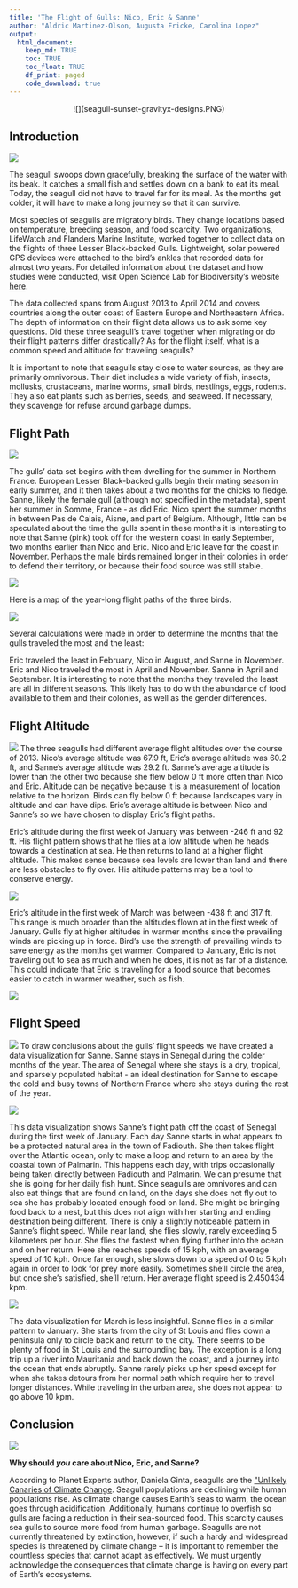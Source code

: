 ```yaml
---
title: 'The Flight of Gulls: Nico, Eric & Sanne'
author: "Aldric Martinez-Olson, Augusta Fricke, Carolina Lopez"
output: 
  html_document:
    keep_md: TRUE
    toc: TRUE
    toc_float: TRUE
    df_print: paged
    code_download: true
---
```

<center>![](seagull-sunset-gravityx-designs.PNG)</center>









## Introduction
![](purpledots.PNG)

The seagull swoops down gracefully, breaking the surface of the water with its beak. It catches a small fish and settles down on a bank to eat its meal. Today, the seagull did not have to travel far for its meal. As the months get colder, it will have to make a long journey so that it can survive.

Most species of seagulls are migratory birds. They change locations based on temperature, breeding season, and food scarcity. Two organizations, LifeWatch and Flanders Marine Institute, worked together to collect data on the flights of three Lesser Black-backed Gulls. Lightweight, solar powered GPS devices were attached to the bird’s ankles that recorded data for almost two years. For detailed information about the dataset and how studies were conducted, visit Open Science Lab for Biodiversity’s website [here](https://oscibio.inbo.be/blog/bird-tracking-data-published/).

The data collected spans from August 2013 to April 2014 and covers countries along the outer coast of Eastern Europe and Northeastern Africa. The depth of information on their flight data allows us to ask some key questions. Did these three seagull’s travel together when migrating or do their flight patterns differ drastically? As for the flight itself, what is a common speed and altitude for traveling seagulls?

It is important to note that seagulls stay close to water sources, as they are primarily omnivorous. Their diet includes a wide variety of fish, insects, mollusks, crustaceans, marine worms, small birds, nestlings, eggs, rodents. They also eat plants such as berries, seeds, and seaweed. If necessary, they scavenge for refuse around garbage dumps.


## Flight Path 
![](orangedots.PNG)

The gulls’ data set begins with them dwelling for the summer in Northern France. European Lesser Black-backed gulls begin their mating season in early summer, and it then takes about a two months for the chicks to fledge. Sanne, likely the female gull (although not specified in the metadata), spent her summer in Somme, France - as did Eric. Nico spent the summer months in between Pas de Calais, Aisne, and part of Belgium. Although, little can be speculated about the time the gulls spent in these months it is interesting to note that Sanne (pink) took off for the western coast in early September, two months earlier than Nico and Eric. Nico and Eric leave for the coast in November. Perhaps the male birds remained longer in their colonies in order to defend their territory, or because their food source was still stable.






![](FRANCE_gif.gif)<!-- -->

Here is a map of the year-long flight paths of the three birds.





![](WHOLEFLIGHT_gif.gif)<!-- -->


Several calculations were made in order to determine the months that the gulls traveled the most and the least:

Eric traveled the least in February, Nico in August, and Sanne in November.
Eric and Nico traveled the most in April and November. Sanne in April and September.
It is interesting to note that the months they traveled the least are all in different seasons. This likely has to do with the abundance of food available to them and their colonies, as well as the gender differences.





## Flight Altitude
![](rosedots.PNG)
The three seagulls had different average flight altitudes over the course of 2013. Nico’s average altitude was 67.9 ft, Eric’s average altitude was 60.2 ft, and Sanne’s average altitude was 29.2 ft. Sanne’s average altitude is lower than the other two because she flew below 0 ft more often than Nico and Eric. Altitude can be negative because it is a measurement of location relative to the horizon. Birds can fly below 0 ft because landscapes vary in altitude and can have dips. Eric’s average altitude is between Nico and Sanne’s so we have chosen to display  Eric’s flight paths.





Eric’s altitude during the first week of January was between -246 ft and 92 ft. His flight pattern shows that he flies at a low altitude when he heads towards a destination at sea. He then returns to land at a higher flight altitude. This makes sense because sea levels are lower than land and there are less obstacles to fly over. His altitude patterns may be a tool to conserve energy.







![](EricAltJan.gif)<!-- -->


Eric’s altitude in the first week of March was between -438 ft and 317 ft. This range is much broader than the altitudes flown at in the first week of January. Gulls fly at higher altitudes in warmer months since the prevailing winds are picking up in force. Bird’s use the strength of prevailing winds to save energy as the months get warmer. Compared to January, Eric is not traveling out to sea as much and when he does, it is not as far of a distance. This could indicate that Eric is traveling for a food source that becomes easier to catch in warmer weather, such as fish.






![](EricAltMarch.gif)<!-- -->

## Flight Speed
![](yellowdots.PNG)
To draw conclusions about the gulls’ flight speeds we have created a data visualization for Sanne.  Sanne stays in Senegal during the colder months of the year. The area of Senegal where she stays is a dry, tropical, and sparsely populated habitat  - an ideal destination for Sanne to escape the cold and busy towns of Northern France where she stays during the rest of the year.





![](SanneFlightJan.gif)<!-- -->


This data visualization shows Sanne’s flight path off the coast of Senegal during the first week of January. Each day Sanne starts in what appears to be a protected natural area in the town of Fadiouth. She then takes flight over the Atlantic ocean, only to make a loop and return to an area by the coastal town of Palmarin. This happens each day, with trips occasionally being taken directly between Fadiouth and Palmarin. We can presume that she is going for her daily fish hunt. Since seagulls are omnivores and can also eat things that are found on land, on the days she does not fly out to sea she has probably located enough food on land. She might be bringing food back to a nest, but this does not align with her starting and ending destination being different.
There is only a slightly noticeable pattern in Sanne’s flight speed. While near land, she flies slowly, rarely exceeding 5 kilometers per hour. She flies the fastest when flying further into the ocean and on her return. Here she reaches speeds of 15 kph, with an average speed of 10 kph. Once far enough, she slows down to a speed of 0 to 5 kph again in order to look for prey more easily. Sometimes she’ll circle the area, but once she’s satisfied, she’ll  return. Her average flight speed is 2.450434 kpm.






![](SanneFlightMarch.gif)<!-- -->


The data visualization for March is less insightful. Sanne flies in a similar pattern to January. She starts from the city of St Louis and flies down a peninsula only to circle back and return to the city. There seems to be plenty of food in St Louis and the surrounding bay. The exception is a long trip up a river into Mauritania and back down the coast, and a journey into the ocean that ends abruptly. Sanne rarely picks up her speed except for when she takes detours from her normal path which require her to travel longer distances. While traveling in the urban area, she does not appear to go above 10 kpm.


## Conclusion 
![](threebirds.PNG)

**Why should *you* care about Nico, Eric, and Sanne?**

According to Planet Experts author, Daniela Ginta, seagulls are the ["Unlikely Canaries of Climate Change](http://www.planetexperts.com/seagulls-unlikely-canaries-climate-change/). Seagull populations are declining while human populations rise. As climate change causes Earth’s seas to warm, the ocean goes through acidification. Additionally, humans continue to overfish so gulls are facing a reduction in their sea-sourced food. This scarcity causes sea gulls to source more food from human garbage. Seagulls are not currently threatened by extinction, however, if such a hardy and widespread species is threatened by climate change – it is important to remember the countless species that cannot adapt as effectively. 
We must urgently acknowledge the consequences that climate change is having on every part of Earth’s ecosystems.
